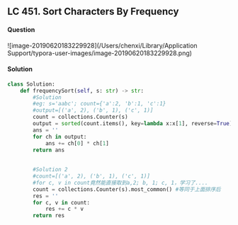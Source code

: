 ## LC 451. Sort Characters By Frequency

#### Question

![image-20190620183229928](/Users/chenxi/Library/Application Support/typora-user-images/image-20190620183229928.png)



#### Solution

```python
class Solution:
    def frequencySort(self, s: str) -> str:
        #Solution
        #eg: s='aabc'; count={'a':2, 'b':1, 'c':1}
        #output=[('a', 2), ('b', 1), ('c', 1)]
        count = collections.Counter(s)
        output = sorted(count.items(), key=lambda x:x[1], reverse=True)
        ans = ''
        for ch in output:
            ans += ch[0] * ch[1]
        return ans
      
      	
        #Solution 2
        #count=[('a', 2), ('b', 1), ('c', 1)]
        #for c, v in count竟然能直接取到a,2; b, 1; c, 1，学习了....
        count = collections.Counter(s).most_common() #等同于上面排序后
        res = ''
        for c, v in count:
            res += c * v
        return res
```

